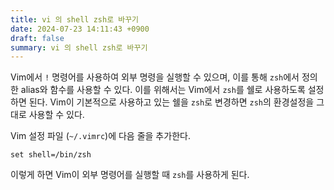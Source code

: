 ```yaml
---
title: vi 의 shell zsh로 바꾸기
date: 2024-07-23 14:11:43 +0900
draft: false
summary: vi 의 shell zsh로 바꾸기
---
```

Vim에서 `!` 명령어를 사용하여 외부 명령을 실행할 수 있으며, 이를 통해 `zsh`에서 정의한 alias와 함수를 사용할 수 있다. 이를 위해서는 Vim에서 `zsh`를 쉘로 사용하도록 설정하면 된다. Vim이 기본적으로 사용하고 있는 쉘을 `zsh`로 변경하면 `zsh`의 환경설정을 그대로 사용할 수 있다.

Vim 설정 파일 (`~/.vimrc`)에 다음 줄을 추가한다.

```vim
set shell=/bin/zsh
```

이렇게 하면 Vim이 외부 명령어를 실행할 때 `zsh`를 사용하게 된다.